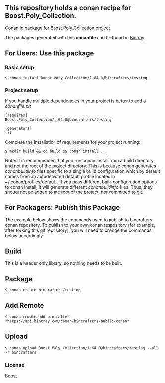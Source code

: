 ## This repository holds a conan recipe for Boost.Poly_Collection.

[Conan.io](https://conan.io) package for [Boost.Poly_Collection](https://github.com/Boostorg/Poly_Collection) project

The packages generated with this **conanfile** can be found in [Bintray](https://bintray.com/bincrafters/public-conan/Boost.Poly_Collection%3Abincrafters).

## For Users: Use this package

### Basic setup

    $ conan install Boost.Poly_Collection/1.64.0@bincrafters/testing

### Project setup

If you handle multiple dependencies in your project is better to add a *conanfile.txt*

    [requires]
    Boost.Poly_Collection/1.64.0@bincrafters/testing

    [generators]
    txt

Complete the installation of requirements for your project running:</small></span>

    $ mkdir build && cd build && conan install ..
	
Note: It is recommended that you run conan install from a build directory and not the root of the project directory.  This is because conan generates *conanbuildinfo* files specific to a single build configuration which by default comes from an autodetected default profile located in ~/.conan/profiles/default .  If you pass different build configuration options to conan install, it will generate different *conanbuildinfo* files.  Thus, they shoudl not be added to the root of the project, nor committed to git. 

## For Packagers: Publish this Package

The example below shows the commands used to publish to bincrafters conan repository. To publish to your own conan respository (for example, after forking this git repository), you will need to change the commands below accordingly. 

## Build  

This is a header only library, so nothing needs to be built.

## Package 

    $ conan create bincrafters/testing
	
## Add Remote

	$ conan remote add bincrafters "https://api.bintray.com/conan/bincrafters/public-conan"

## Upload

    $ conan upload Boost.Poly_Collection/1.64.0@bincrafters/testing --all -r bincrafters

### License
[Boost](LICENSE)
